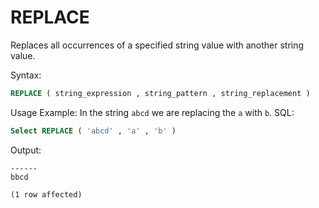 #  REPLACE

Replaces all occurrences of a specified string value with another string value.

Syntax:
```SQL
REPLACE ( string_expression , string_pattern , string_replacement )
```

Usage Example:
In the string `abcd` we are replacing the `a` with `b`.
SQL:
```SQL
Select REPLACE ( 'abcd' , 'a' , 'b' )
```

Output:
```
------
bbcd

(1 row affected)
```

